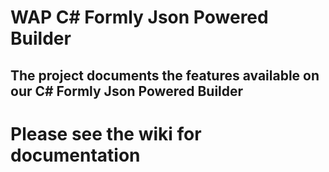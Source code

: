 # WAP C# Formly Json Powered Builder
## The project documents the features available on our C# Formly Json Powered Builder

# Please see the wiki for documentation

